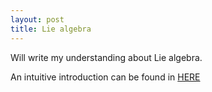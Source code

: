 ```yaml
---
layout: post
title: Lie algebra
---
```


Will write my understanding about Lie algebra. 

An intuitive introduction can be found in [HERE](https://blog.csdn.net/heyijia0327/article/details/50446140)


